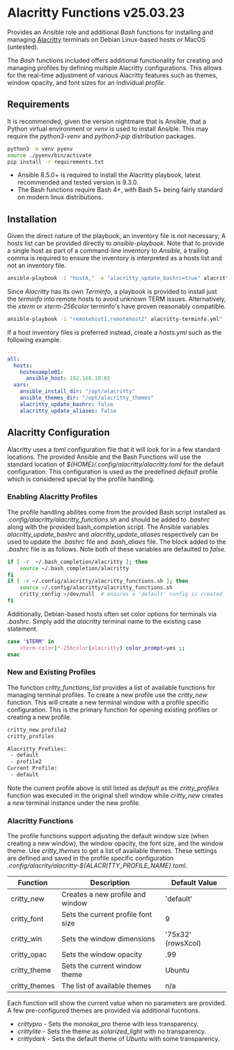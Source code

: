 Alacritty Functions v25.03.23
=============================

Provides an Ansible role and additional *Bash* functions for installing
and managing [Alacritty](https://github.com/alacritty/alacritty)
terminals on Debian Linux-based hosts or MacOS (untested).

The *Bash* functions included offers additional functionality for creating
and managing profiles by defining multiple Alacritty configurations. This
allows for the real-time adjustment of various Alacritty features such as
themes, window opacity, and font sizes for an individual *profile*.


## Requirements

It is recommended, given the version nightmare that is Ansible, that a
Python virtual environment or *venv* is used to install Ansible. This may
require the *python3-venv* and *python3-pip* distribution packages.
```sh
python3 -m venv pyenv
source ./pyenv/bin/activate
pip install -r requirements.txt
```

 - Ansible 8.5.0+ is required to install the Alacritty playbook, latest
recommended and tested version is 9.3.0.
 - The Bash functions require Bash 4+, with Bash 5+ being fairly standard
on modern linux distributions.


## Installation

Given the direct nature of the playbook, an inventory file is not necessary;
A hosts list can be provided directly to *ansible-playbook*. Note that to
provide a single host as part of a command-line inventory to *Ansible*, a
trailing comma is required to ensure the inventory is interpreted as a
hosts list and not an inventory file.
```sh
ansible-playbook -i "hostA," -e "alacritty_update_bashrc=true" alacritty-install.yml
```

Since *Alacritty* has its own *Terminfo*, a playbook is provided to install
just the *terminfo* into remote hosts to avoid unknown TERM issues.
Alternatively, the *xterm* or *xterm-256color* terminfo's have proven
reasonably compatible.
```sh
ansible-playbook -i "remotehost1,remotehost2" alacritty-terminfo.yml"
```

If a host inventory files is preferred instead, create a *hosts.yml*
such as the following example.
```yaml
---
all:
  hosts:
    hostexample01:
      ansible_host: 192.168.10.65
  vars:
    ansible_install_dir: "/opt/alacritty"
    ansible_themes_dir: "/opt/alacritty_themes"
    alacritty_update_bashrc: false
    alacritty_update_aliases: false
```


## Alacritty Configuration

Alacritty uses a *toml* configuration file that it will look for in a few
standard locations. The provided Ansible and the Bash Functions will use the
standard location of *${HOME}/.config/alacritty/alacritty.toml* for the default
configuration. This configuration is used as the predefined *default* profile
which is considered special by the profile handling.


### Enabling Alacritty Profiles

The profile handling abilites come from the provided Bash script installed
as *.config/alacritty/alacritty_functions.sh* and should be added to *.bashrc*
along with the provided bash_completion script. The Ansible variables
*alacritty_update_bashrc* and *alacritty_update_aliases* respectively can
be used to update the *.bashrc* file and *.bash_aliaes* file. The block added
to the *.bashrc* file is as follows. Note both of these variables are defaulted
to *false*.
```bash
if [ -r  ~/.bash_completion/alacritty ]; then
    source ~/.bash_completion/alacritty
fi
if [ -r ~/.config/alacritty/alacritty_functions.sh ]; then
    source ~/.config/alacritty/alacritty_functions.sh
    critty_config >/dev/null  # ensures a 'default' config is created
fi
```

Additionally, Debian-based hosts often set color options for terminals via
*.bashrc*. Simply add the *alacritty* terminal name to the existing case
statement.
```bash
case "$TERM" in
    xterm-color|*-256color|alacritty) color_prompt=yes ;;
esac
```

### New and Existing Profiles

The function *critty_functions_list* provides a list of available functions
for managing terminal profiles. To create a new profile use the *critty_new*
function. This will create a new terminal window with a profile specific
configuration. This is the primary function for opening existing profiles or
creating a new profile.
```bash
critty_new profile2
critty_profiles

Alacritty_Profiles:
 - default
 - profile2
Current Profile:
 - default
 ```

Note the current profile above is still listed as *default* as the
*critty_profiles* function was executed in the original shell window
while *critty_new* creates a *new* terminal instance under the new profile.


### Alacritty Functions

The profile functions support adjusting the default window size (when
creating a new window), the window opacity, the font size, and the window
theme. Use *critty_themes* to get a list of available themes. These settings
are defined and saved in the profile specific configuration
*.config/alacrity/alacritty-${ALACRITTY_PROFILE_NAME}.toml*.


|  Function     |  Description                       |   Default Value    |
|---------------|------------------------------------|--------------------|
| critty_new    | Creates a new profile and window   |    'default'       |
| critty_font   | Sets the current profile font size |        9           |
| critty_win    | Sets the window dimensions         | '75x32' (rowsXcol) |
| critty_opac   | Sets the window opacity            |      .99           |
| critty_theme  | Sets the current window theme      |     Ubuntu         |
| critty_themes | The list of available themes       |       n/a          |

Each function will show the current value when no parameters are provided.
A few pre-configured themes are provided via additional fucntions.

- *crittypro*  - Sets the *monokai_pro* theme with less transparency.
- *crittylite* - Sets the theme as *solarized_light* with no transparency.
- *crittydark* - Sets the default theme of *Ubuntu* with some transparency.
